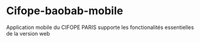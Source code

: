 # Cifope-baobab-mobile
Application mobile du CIFOPE PARIS
supporte les fonctionalités essentielles de la version web
